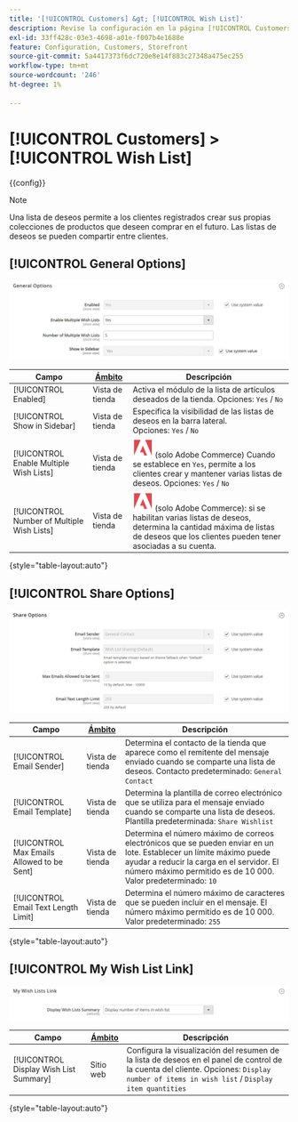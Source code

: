 ```yaml
---
title: '[!UICONTROL Customers] &gt; [!UICONTROL Wish List]'
description: Revise la configuración en la página [!UICONTROL Customers] &gt; [!UICONTROL Wish List] del administrador de Commerce.
exl-id: 33ff428c-03e3-4698-a01e-f007b4e1688e
feature: Configuration, Customers, Storefront
source-git-commit: 5a4417373f6dc720e8e14f883c27348a475ec255
workflow-type: tm+mt
source-wordcount: '246'
ht-degree: 1%

---
```


# [!UICONTROL Customers] > [!UICONTROL Wish List]

{{config}}

>[!NOTE]
>
>Una lista de deseos permite a los clientes registrados crear sus propias colecciones de productos que deseen comprar en el futuro. Las listas de deseos se pueden compartir entre clientes.

## [!UICONTROL General Options]

![Opciones generales](./assets/wishlist-general-options.png)<!-- zoom -->

<!--[General Options](https://experienceleague.adobe.com/en/docs/commerce-admin/stores-sales/shopper-tools/wish-lists/wishlist-configuration) -->

| Campo | [Ámbito](../../getting-started/websites-stores-views.md#scope-settings) | Descripción |
|--- |--- |--- |
| [!UICONTROL Enabled] | Vista de tienda | Activa el módulo de la lista de artículos deseados de la tienda. Opciones: `Yes` / `No` |
| [!UICONTROL Show in Sidebar] | Vista de tienda | Especifica la visibilidad de las listas de deseos en la barra lateral. <br/>Opciones: `Yes` / `No` |
| [!UICONTROL Enable Multiple Wish Lists] | Vista de tienda | ![Adobe Commerce](../../assets/adobe-logo.svg) (solo Adobe Commerce) Cuando se establece en `Yes`, permite a los clientes crear y mantener varias listas de deseos. Opciones: `Yes` / `No` |
| [!UICONTROL Number of Multiple Wish Lists] | Vista de tienda | ![Adobe Commerce](../../assets/adobe-logo.svg) (solo Adobe Commerce): si se habilitan varias listas de deseos, determina la cantidad máxima de listas de deseos que los clientes pueden tener asociadas a su cuenta. |

{style="table-layout:auto"}

## [!UICONTROL Share Options]

![Opciones de uso compartido](./assets/wishlist-share-options.png)<!-- zoom -->

<!-- [Share Options](https://experienceleague.adobe.com/en/docs/commerce-admin/stores-sales/shopper-tools/wish-lists/wishlist-configuration) -->

| Campo | [Ámbito](../../getting-started/websites-stores-views.md#scope-settings) | Descripción |
|--- |--- |--- |
| [!UICONTROL Email Sender] | Vista de tienda | Determina el contacto de la tienda que aparece como el remitente del mensaje enviado cuando se comparte una lista de deseos. Contacto predeterminado: `General Contact` |
| [!UICONTROL Email Template] | Vista de tienda | Determina la plantilla de correo electrónico que se utiliza para el mensaje enviado cuando se comparte una lista de deseos. Plantilla predeterminada: `Share Wishlist` |
| [!UICONTROL Max Emails Allowed to be Sent] | Vista de tienda | Determina el número máximo de correos electrónicos que se pueden enviar en un lote. Establecer un límite máximo puede ayudar a reducir la carga en el servidor. El número máximo permitido es de 10 000. Valor predeterminado: `10` |
| [!UICONTROL Email Text Length Limit] | Vista de tienda | Determina el número máximo de caracteres que se pueden incluir en el mensaje. El número máximo permitido es de 10 000. Valor predeterminado: `255` |

{style="table-layout:auto"}

## [!UICONTROL My Wish List Link]

![Vínculo Mi lista de deseos](./assets/wishlist-my-wishlist-link.png)<!-- zoom -->

<!--[My Wish List Link](https://experienceleague.adobe.com/en/docs/commerce-admin/stores-sales/shopper-tools/wish-lists/wishlist-configuration) -->

| Campo | [Ámbito](../../getting-started/websites-stores-views.md#scope-settings) | Descripción |
|--- |--- |--- |
| [!UICONTROL Display Wish List Summary] | Sitio web | Configura la visualización del resumen de la lista de deseos en el panel de control de la cuenta del cliente. Opciones: `Display number of items in wish list` / `Display item quantities` |

{style="table-layout:auto"}
